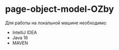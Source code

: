 # page-object-model-OZby
Для работы на локальной машине необходимо:
- IntelliJ IDEA
- Java 16
- MAVEN
